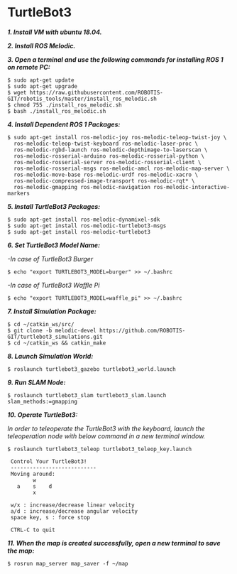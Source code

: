 # TurtleBot3
**_1. Install VM with ubuntu 18.04._**

**_2. Install ROS Melodic._**

**_3. Open a terminal and use the following commands for installing ROS 1 on remote PC:_**
```
$ sudo apt-get update
$ sudo apt-get upgrade
$ wget https://raw.githubusercontent.com/ROBOTIS-GIT/robotis_tools/master/install_ros_melodic.sh
$ chmod 755 ./install_ros_melodic.sh 
$ bash ./install_ros_melodic.sh
```
**_4. Install Dependent ROS 1 Packages:_**
```
$ sudo apt-get install ros-melodic-joy ros-melodic-teleop-twist-joy \
  ros-melodic-teleop-twist-keyboard ros-melodic-laser-proc \
  ros-melodic-rgbd-launch ros-melodic-depthimage-to-laserscan \
  ros-melodic-rosserial-arduino ros-melodic-rosserial-python \
  ros-melodic-rosserial-server ros-melodic-rosserial-client \
  ros-melodic-rosserial-msgs ros-melodic-amcl ros-melodic-map-server \
  ros-melodic-move-base ros-melodic-urdf ros-melodic-xacro \
  ros-melodic-compressed-image-transport ros-melodic-rqt* \
  ros-melodic-gmapping ros-melodic-navigation ros-melodic-interactive-markers
```
**_5. Install TurtleBot3 Packages:_**
```
$ sudo apt-get install ros-melodic-dynamixel-sdk
$ sudo apt-get install ros-melodic-turtlebot3-msgs
$ sudo apt-get install ros-melodic-turtlebot3
```
**_6. Set TurtleBot3 Model Name:_**

_-In case of TurtleBot3 Burger_
```
$ echo "export TURTLEBOT3_MODEL=burger" >> ~/.bashrc
```
_-In case of TurtleBot3 Waffle Pi_
```
$ echo "export TURTLEBOT3_MODEL=waffle_pi" >> ~/.bashrc
```
**_7. Install Simulation Package:_**
```
$ cd ~/catkin_ws/src/
$ git clone -b melodic-devel https://github.com/ROBOTIS-GIT/turtlebot3_simulations.git
$ cd ~/catkin_ws && catkin_make
```
**_8. Launch Simulation World:_**
```
$ roslaunch turtlebot3_gazebo turtlebot3_world.launch
```
**_9. Run SLAM Node:_**
```
$ roslaunch turtlebot3_slam turtlebot3_slam.launch slam_methods:=gmapping
```
**_10. Operate TurtleBot3:_**

_In order to teleoperate the TurtleBot3 with the keyboard, launch the teleoperation node with below command in a new terminal window._
```
$ roslaunch turtlebot3_teleop turtlebot3_teleop_key.launch

 Control Your TurtleBot3!
 ---------------------------
 Moving around:
        w
   a    s    d
        x

 w/x : increase/decrease linear velocity
 a/d : increase/decrease angular velocity
 space key, s : force stop

 CTRL-C to quit
```
**_11. When the map is created successfully, open a new terminal to save the map:_**
```
$ rosrun map_server map_saver -f ~/map
```

